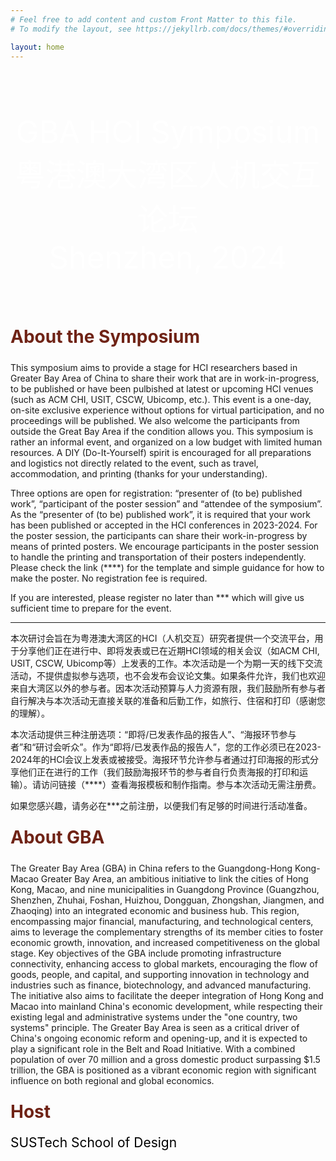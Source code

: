 ```yaml
---
# Feel free to add content and custom Front Matter to this file.
# To modify the layout, see https://jekyllrb.com/docs/themes/#overriding-theme-defaults

layout: home
---
```


<div class="image-container">
    <div class="text-container">
        <p class="line1">GBA HCI Symposium</p>
        <p class="line1">粤港澳大湾区人机交互论坛</p>
        <p class="line1">Shenzhen, 2024</p>
    </div>
</div>

<!-- <div class="section-title">
    <h1 class="custom-h1">Date</h1>
    <p class="section-content-left">
    January 8 - 12, 2024.
    </p>
</div> -->

<div class="section-title">
    <h1 class="custom-h1">About the Symposium</h1>
</div>

This symposium aims to provide a stage for HCI researchers based in Greater Bay Area of China to share their work that are in work-in-progress, to be published or have been pulbished at latest or upcoming HCI venues (such as ACM CHI, USIT, CSCW, Ubicomp, etc.). This event is a one-day, on-site exclusive experience without options for virtual participation, and no proceedings will be published. We also welcome the participants from outside the Great Bay Area if the condition allows you. This symposium is rather an informal event, and organized on a low budget with limited human resources. A DIY (Do-It-Yourself) spirit is encouraged for all preparations and logistics not directly related to the event, such as travel, accommodation, and printing (thanks for your understanding).

Three options are open for registration: “presenter of (to be) published work”, “participant of the poster session” and “attendee of the symposium”. As the “presenter of (to be) published work”, it is required that your work has been published or accepted in the HCI conferences in 2023-2024. For the poster session, the participants can share their work-in-progress by means of printed posters. We encourage participants in the poster session to handle the printing and transportation of their posters independently. Please check the link (****) for the template and simple guidance for how to make the poster. No registration fee is required. 

If you are interested, please register no later than *** which will give us sufficient time to prepare for the event. 

---

本次研讨会旨在为粤港澳大湾区的HCI（人机交互）研究者提供一个交流平台，用于分享他们正在进行中、即将发表或已在近期HCI领域的相关会议（如ACM CHI, USIT, CSCW, Ubicomp等）上发表的工作。本次活动是一个为期一天的线下交流活动，不提供虚拟参与选项，也不会发布会议论文集。如果条件允许，我们也欢迎来自大湾区以外的参与者。因本次活动预算与人力资源有限，我们鼓励所有参与者自行解决与本次活动无直接关联的准备和后勤工作，如旅行、住宿和打印（感谢您的理解）。

本次活动提供三种注册选项：“即将/已发表作品的报告人”、“海报环节参与者”和“研讨会听众”。作为“即将/已发表作品的报告人”，您的工作必须已在2023-2024年的HCI会议上发表或被接受。海报环节允许参与者通过打印海报的形式分享他们正在进行的工作（我们鼓励海报环节的参与者自行负责海报的打印和运输）。请访问链接（****）查看海报模板和制作指南。参与本次活动无需注册费。

如果您感兴趣，请务必在***之前注册，以便我们有足够的时间进行活动准备。


<div class="section-title">
    <h1 class="custom-h1">About GBA</h1>
</div>

The Greater Bay Area (GBA) in China refers to the Guangdong-Hong Kong-Macao Greater Bay Area, an ambitious initiative to link the cities of Hong Kong, Macao, and nine municipalities in Guangdong Province (Guangzhou, Shenzhen, Zhuhai, Foshan, Huizhou, Dongguan, Zhongshan, Jiangmen, and Zhaoqing) into an integrated economic and business hub. This region, encompassing major financial, manufacturing, and technological centers, aims to leverage the complementary strengths of its member cities to foster economic growth, innovation, and increased competitiveness on the global stage. Key objectives of the GBA include promoting infrastructure connectivity, enhancing access to global markets, encouraging the flow of goods, people, and capital, and supporting innovation in technology and industries such as finance, biotechnology, and advanced manufacturing. The initiative also aims to facilitate the deeper integration of Hong Kong and Macao into mainland China's economic development, while respecting their existing legal and administrative systems under the "one country, two systems" principle. The Greater Bay Area is seen as a critical driver of China's ongoing economic reform and opening-up, and it is expected to play a significant role in the Belt and Road Initiative. With a combined population of over 70 million and a gross domestic product surpassing $1.5 trillion, the GBA is positioned as a vibrant economic region with significant influence on both regional and global economics.

<div class="section-title">
    <h1 class="custom-h1">Host</h1>
    <p class="section-content-left">
    SUSTech School of Design
    </p>
</div>

<style>
.image-container {
    position: relative;
    width: 100%;
    height: 400px; /* 根据你的图片和设计需求调整高度 */
    background-image: url('assets/Background.jpg'); /* 根据你的图片路径调整 */
    background-size: cover;
    background-position: center;
    z-index: -2;
}

.text-container {
    position: absolute;
    top: 50%;
    left: 50%;
    transform: translate(-50%, -50%);
    color: white;
    text-align: center; /* 添加这行来水平居中文本 */
    width: 100%; /* 添加这行来确保文本容器宽度和图片一致 */
    z-index: -1;
}

.line1 {
    font-size: 3.5em;
    margin: 0;
    front-weight: bold;
}

.line2 {
    font-size: 3em;
    margin: 0;
}

.custom-h1 {
    font-size: 2em; /* 或其他你需要的大小 */
    font-weight: bold; /* 使文本加粗 */
    color: #6f2316; /* 设置文本颜色为红色 */
    text-align: left; /* 居中文本 */
    margin: 0; /* 移除默认的边距 */
    padding: 10px 0; /* 可选：添加一些上下填充 */
}

/* 如果你想让每个标题在一个特定的区域或者容器中居中，你也可以使用 .section-title 类： */
.section-title {
    text-align: center; /* 这会使容器内的所有元素居中 */
}

.section-content-left {
    color: black; /* 设置文本颜色为黑色 */
    text-align: justify; /* 居中文本 */
    hyphens: auto; /* 添加连字符 */
    margin: 0; /* 移除默认的边距 */
    padding: 10px 0; /* 可选：添加一些上下填充 */
    font-size: 1.5em; /* 设置字体大小，根据需要调整 */
}

.section-content-center {
    color: black; /* 设置文本颜色为黑色 */
    text-align: center; /* 居中文本 */
    margin: 0; /* 移除默认的边距 */
    padding: 10px 0; /* 可选：添加一些上下填充 */
    font-size: 1.5em; /* 设置字体大小，根据需要调整 */
}

</style>

